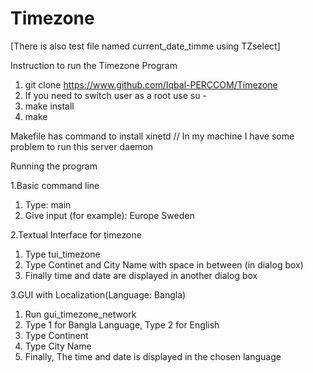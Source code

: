 Timezone
========
[There is also test file named current_date_timme using TZselect] 

Instruction to run the Timezone Program 

1. git clone https://www.github.com/Iqbal-PERCCOM/Timezone
2. If you need to switch user as a root use su -
3. make install
4. make

Makefile has command to install xinetd // In my machine I have some problem to run this server daemon 

Running the program

1.Basic command line

1. Type: main
2. Give input (for example): Europe Sweden

2.Textual Interface for timezone 

1. Type tui_timezone
2. Type Continet and City Name with space in between (in dialog box)
3. Finally time and date are displayed in another dialog box

3.GUI with Localization(Language: Bangla)

1. Run gui_timezone_network
2. Type 1 for Bangla Language, Type 2 for English 
3. Type Continent 
4. Type City Name
5. Finally, The time and date is displayed in the chosen language


